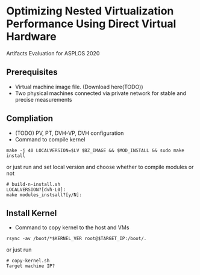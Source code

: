 # Optimizing Nested Virtualization Performance Using Direct Virtual Hardware
Artifacts Evaluation for ASPLOS 2020

## Prerequisites
* Virtual machine image file. (Download here(TODO))
* Two physical machines connected via private network for stable and precise measurements

## Compliation
* (TODO) PV, PT, DVH-VP, DVH configuration
* Command to compile kernel
```
make -j 40 LOCALVERSION=$LV $BZ_IMAGE && $MOD_INSTALL && sudo make install
```
or just run and set local version and choose whether to compile modules or not
```
# build-n-install.sh
LOCALVERSION?[dvh-L0]:
make modules_instsall?[y/N]:
```

## Install Kernel
* Command to copy kernel to the host and VMs
```
rsync -av /boot/*$KERNEL_VER root@$TARGET_IP:/boot/.
```
or just run
```
# copy-kernel.sh
Target machine IP?
```
